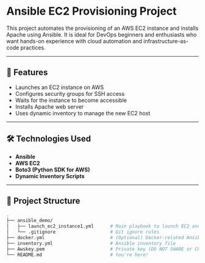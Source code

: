 # Ansible EC2 Provisioning Project

This project automates the provisioning of an AWS EC2 instance and installs Apache using Ansible. It is ideal for DevOps beginners and enthusiasts who want hands-on experience with cloud automation and infrastructure-as-code practices.

---

## 🚀 Features

- Launches an EC2 instance on AWS
- Configures security groups for SSH access
- Waits for the instance to become accessible
- Installs Apache web server
- Uses dynamic inventory to manage the new EC2 host

---

## 🛠️ Technologies Used

- **Ansible**
- **AWS EC2**
- **Boto3 (Python SDK for AWS)**
- **Dynamic Inventory Scripts**

---

## 📁 Project Structure

```bash
.
├── ansible_demo/
│   ├── launch_ec2_instance1.yml      # Main playbook to launch EC2 and install Apache
│   └── .gitignore                    # Git ignore rules
├── docker.yml                        # (Optional) Docker-related Ansible playbook
├── inventory.yml                     # Ansible inventory file
├── Awskey.pem                        # Private key (DO NOT SHARE or COMMIT this)
└── README.md                         # You're here!
